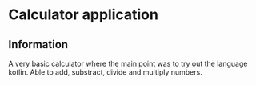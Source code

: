 # Calculator application

## Information
A very basic calculator where the main point was to try out the language kotlin. Able to add, substract, divide and multiply numbers. 

